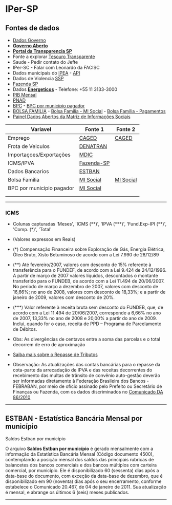 # IPer-SP

## Fontes de dados
- [Dados Governo](http://dados.gov.br/dataset?_organization_limit=0)
- [**Governo Aberto**](http://www.governoaberto.sp.gov.br/)
- [**Portal da Transparencia SP**](http://www.transparencia.sp.gov.br/)
- Fonte a explorar [Tesouro Transparente](http://www.tesourotransparente.gov.br/)
- Saude   - Pedir contato do Jefte
- IPer-SC - Falar com Leonardo da FACISC
- Dados municipais do [IPEA](http://ipeadata.gov.br/Default.aspx) - [API](http://ipeadata.gov.br/api/)
- Dados de Violencia [SSP](http://www.ssp.sp.gov.br/Estatistica/Pesquisa.aspx)
- [Fazenda SP](https://portal.fazenda.sp.gov.br/acessoinformacao)
- Dados [**Energeticos**](http://dadosenergeticos.energia.sp.gov.br/portalcev2/index.html) -  Telefone: +55 11 3133-3000
- [PIB Mensal](http://www.seade.gov.br/produtos/pib-mensal/)
- [PNAD](https://br.advfn.com/indicadores/pnad)
- [BPC](https://aplicacoes.mds.gov.br/sagi/vis/data/data-table.php#) - [BPC por município pagador](http://dados.gov.br/dataset/bpc-por-municipio-pagador)
- [BOLSA FAMILIA](http://www.transparencia.gov.br/swagger-ui.html#!/Bolsa32Fam237lia/bolsaFamiliaPorMunicipioUsingGET) - [Bolsa Família - MI Social](http://dados.gov.br/dataset/bolsa-familia-misocial) - [Bolsa Família - Pagamentos](http://dados.gov.br/dataset/bolsa-familia-pagamentos) 
- [Painel Dados Abertos da Matriz de Informações Sociais](http://aplicacoes.mds.gov.br/sagi-paineis/analise_dados_abertos/)


| Variavel | Fonte 1                          | Fonte 2                                    |
|----------|----------------------------------|--------------------------------------------|
| Emprego  | [CAGED](http://pdet.mte.gov.br/) | [CAGED](ftp.mtps.gov.br/pdet/caged/)       |
| Frota de Veiculos         |  [DENATRAN](https://infraestrutura.gov.br/component/content/article/115-portal-denatran/8552-estat%C3%ADsticas-frota-de-ve%C3%ADculos-denatran.html)                                |                                            |
|     Importaçoes/Exportações     |           [MDIC](http://www.mdic.gov.br/index.php/comercio-exterior/estatisticas-de-comercio-exterior/base-de-dados-do-comercio-exterior-brasileiro-arquivos-para-download)                       |                                            |
|     ICMS/IPVA     |          [Fazenda-SP](https://www.fazenda.sp.gov.br/RepasseConsulta/Consulta/repasse.aspx)                        |                                            |
|     Dados Bancarios     |        [ESTBAN](https://www.bcb.gov.br/estatisticas/estatisticabancariamunicipios)                          |                                            |
|     Bolsa Familia     |            [MI Social](http://dados.gov.br/dataset/bolsa-familia-misocial)                      |                  [MI Social](http://dados.gov.br/dataset/beneficios-bolsa-familia-mi-social)                          |
|   BPC por município pagador       |       [MI Social](http://dados.gov.br/dataset/bpc-por-municipio-pagador)                           |                                            |
|          |                                  |                                            |
|          |                                  |                                            |







----
### ICMS


- Colunas capturadas 'Meses', 'ICMS (\*\*)', 'IPVA (\*\*\*)', 'Fund.Exp-IPI (\*\*)', 'Comp. (\*)', 'Total'

- (Valores expressos em Reais)

- (\*)	Compensação Financeira sobre Exploração de Gás, Energia Elétrica, Óleo Bruto, Xisto Betuminoso de acordo com a Lei 7.990 de 28/12/89

- (\*\*)	Até fevereiro/2007, valores com desconto de 15% referente à transferência para o FUNDEF, de acordo com a Lei 9.424 de 24/12/1996. A partir de março de 2007 valores líquidos, descontados o montante transferido para o FUNDEB, de acordo com a Lei 11.494 de 20/06/2007. No período de março a dezembro de 2007, valores com desconto de 16,66%; no ano de 2008, valores com desconto de 18,33%; e a partir de janeiro de 2009, valores com desconto de 20%.

- (\*\*\*)	Valor referente à receita bruta sem desconto do FUNDEB, que, de acordo com a Lei 11.494 de 20/06/2007, corresponde a 6,66% no ano de 2007, 13,33% no ano de 2008 e 20,00% a partir do ano de 2009. Inclui, quando for o caso, receita de PPD – Programa de Parcelamento de Débitos.

- Obs:	As divergências de centavos entre a soma das parcelas e o total decorrem de erro de aproximação

- [Saiba mais sobre o Repasse de Tributos](https://www.fazenda.sp.gov.br/RepasseConsulta/Consulta/r1.asp)

- Observação: As atualizações das contas bancárias para o repasse da cota-parte da arrecadação de IPVA e das receitas decorrentes do recebimento das multas de trânsito de convênio auto-gestão deverão ser informadas diretamente à Federação Brasileira dos Bancos - FEBRABAN, por meio de ofício assinado pelo Prefeito ou Secretário de Finanças ou Fazenda, com os dados discriminados no [Comunicado DA 86/2010](https://www.fazenda.sp.gov.br/RepasseConsulta/Consulta/comunicado.shtm)

----

## ESTBAN - Estatística Bancária Mensal por município
 
Saldos Estban por município

O arquivo **Saldos Estban por município** é gerado mensalmente com a informação da Estatística Bancária Mensal (Código documento 4500), contemplando a posição mensal dos saldos das principais rubricas de balancetes dos bancos comerciais e dos bancos múltiplos com carteira comercial, por município. Ele é disponibilizado 60 (sessenta) dias após a data-base do documento, com exceção da data-base de dezembro, que é disponibilizado em 90 (noventa) dias após o seu encerramento, conforme estabelece o Comunicado 20.467, de 04 de janeiro de 2011. Sua atualização é mensal, e abrange os últimos 6 (seis) meses publicados.

----
